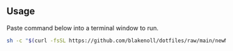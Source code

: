 ## Usage
Paste command below into a terminal window to run.
```bash
sh -c "$(curl -fsSL https://github.com/blakenoll/dotfiles/raw/main/newMacSetup.sh)"
```
